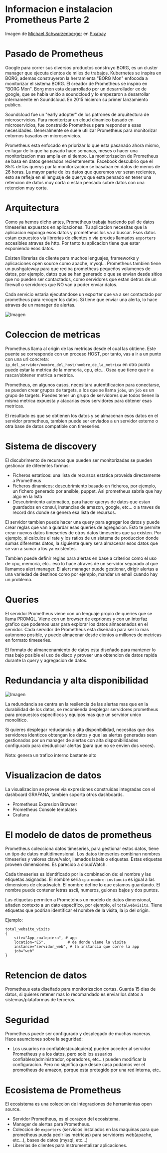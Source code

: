# Informacion e instalacion Prometheus Parte 2

Imagen de <a href="https://pixabay.com/es/users/blickpixel-52945/?utm_source=link-attribution&amp;utm_medium=referral&amp;utm_campaign=image&amp;utm_content=499792">Michael Schwarzenberger</a> en <a href="https://pixabay.com/es/?utm_source=link-attribution&amp;utm_medium=referral&amp;utm_campaign=image&amp;utm_content=499792">Pixabay</a>

# Pasado de Prometheus

Google para correr sus diversos productos construyo BORG, es un cluster manager que ejecuta cientos de miles de trabajos. Kubernetes se inspira en  BORG, ademas construyeron la herramienta "BORG Mon" enfocoda a monitorizar el sistema BORG. El creador de Prometheus se inspiro en "BORG Mon". Borg mon esta desarrollado por un desarrollador ex de google, que se habia unido a soundcloud y lo empezaron a desarrollar internamente en Soundcloud. En 2015 hicieron su primer lanzamiento publico.


Soundcloud fue un "early adopter" de los patrones de arquitectura de microservicios. Para monitorizar un cloud dinamico basado en microservicios, fue construido Prometheus para responder a esas necesidades. Generalmente se suele utilizar Prometheus para monitorizar entornos basados en microservicios.

Prometheus esta enfocado en priorizar lo que esta pasanado ahora mismo, en lugar de lo que ha pasado hace semanas, meses o hacer una monitorizacion mas amplia en el tiempo. La monitorizacion de Prometheus se basa en datos generados recientemente. Facebook descubrio que el 85% de las querys par la monitorizacion se basaban en datos de menos de 26 horas. La mayor parte de los datos que queremos ver seran recientes, esto se refleja en el lenguaje de querys que esta pensado en tener una retencion de datos muy corta o estan pensado sobre datos con una retencion muy corta.


# Arquitectura

Como ya hemos dicho antes, Prometheus trabaja haciendo pull de datos timeseries expuestos en aplicaciones. Tu aplicacion necesitas que la aplicacion exponga esos datos y prometheus los va a buscar. Esos datos estan expuestos via librerias de clientes o via proxies llamados `exporters` accesibles atraves de http. Por tanto tu aplicacion tiene que estar exponiendo esos datos.

Existen librerias de cliente para muchos lenguajes, frameworks y aplicaciones open source como apache, mysql... Prometheus tambien tiene un pushgateway para que reciba prometheus pequeños volumenes de datos, por ejemplo, datos que se han generado o que se envian desde sitios que no pueden ser contactados, como servidores que estan detras de un firewall o servidores que NO van a poder enviar datos.

Cada servicio estaria ejecutandose un exporter que va a ser contactado por prometheus para recoger los datos. Si tiene que enviar una alerta, lo hace atraves de un manager de alertas.

![Imagen](https://raw.githubusercontent.com/sosan/kubernetes/master/assets/diagrama_prometheus_arquitectura.svg)

# Coleccion de metricas

Prometheus llama al origin de las metricas desde el cual las obtiene. Este puente se corresponde con un proceso HOST, por tanto, vas a ir a un punto con una url concreta: `ip_del_servidor/nombre_del_host/nombre_de_la_metrica` en otro punto puede estar la metrica de la memoria, cpu, etc... Osea que tiene que ir a rascar/obtener metrica a metrica.

Prometheus, en algunos casos, necesitara autentificacion para conectarse, se pueden crear grupos de targets, a los que se llama `jobs`, un `job` es un grupo de targets. Puedes tener un grupo de servidores que todos tienen la misma metrica expuesta y atacarias esos servidores para obtener esas metricas.

El resultado es que se obtienen los datos y se almacenan esos datos en el servidor prometheus, tambien puede ser enviados a un servidor externo o otra base de datos compatible con timeseries.

# Sistema de discovery

El discubrimento de recursos que pueden ser monitorizadas se pueden gestionar de diferentes formas:

- Ficheros estaticos: una lista de recursos estatica proveida directamente a Prometheus
- Ficheros dinamicos: descubrimiento basado en ficheros, por ejemplo, un fichero generado por ansible, puppet. Asi prometheus sabria que hay algo en la lista
- Descubrimiento automatico, para hacer querys de datos que estan guardados en consul, instancias de amazon, google, etc... o a traves de record dns donde se genera esa lista de recursos.

El servidor tambien puede hacer una query para agregar los datos y puede crear reglas que van a guardar esas queries de agregacion. Esto te permite crear nuevos datos timeseries de otros datos timeseries que ya existen. Por ejemplo, si calculos el rate y los ratios de un sistema de produccion donde sumas diferentes datos, la siguiente query sera almacenar esos datos que se van a sumar a los ya existentes.

Tambien puede definir reglas para alertas en base a criterios como el uso de cpu, memoria, etc.. eso lo hace atraves de un servidor separado al que llamamos alert manager. El alert manager puede gestionar, dirigir alertas a una variedad de destinos como por ejemplo, mandar un email cuando hay un problema.

# Queries

El servidor Prometheus viene con un lenguaje propio de queries que se llama PROMQL. Viene con un browser de expriones y con un interfaz grafico que podemos usar para explorar los datos almacenados en el servidor. Cada servidor de Prometheus esta diseñado para ser lo mas autonomo posible, y puede almacenar desde cientos a millones de metricas en formato timeseries.

El formato de almancenamiento de datos esta diseñado para mantener lo mas bajo posible el uso de disco y proveer una obtencion de datos rapida durante la query y agregacion de datos.

# Redundancia y alta disponibilidad

![Imagen](https://raw.githubusercontent.com/sosan/kubernetes/master/assets/diagrama_prometheus_arquitectura_redundancia.svg)

La redundancia se centra en la resilencia de las alertas mas que en la durabilidad de los datos, se recomienda desplegar servidores prometheus para propuestos especificos y equipos mas que un servidor unico monolitico.

Si quieres desplegar redudancia y alta disponibilidad, necesitas que dos servidores identicos obtengan los datos y que las alertas generadas sean gestionados por un manager de alertas con alta disponibilidades configurado para desduplicar alertas (para que no se envien dos veces). 

Nota: genera un trafico interno bastante alto


# Visualizacion de datos

La visualizacion se provee via expresiones construidas integradas con el dashboard GRAFANA, tambien soporta otros dashboards.

- Prometheus Expresion Browser
- Prometheus Console templates
- Grafana


# El modelo de datos de prometheus

Prometheus colecciona datos timeseries, para gestionar estos datos, tiene un tipo de datos multidimensional. Los datos timeseries combinan nombres timeseries y valores clave/valor, llamados labels o etiquetas. Estas etiquetas proveen dimensiones. Es parecido a cloudWatch.

Cada timeseries es identificado por la combinacion de: el nombre y las etiquetas asignadas. El nombre seria `cpu:nombre-instancia` es igual a las dimensions de cloudwatch. El nombre define lo que estamos guardando. El nombre puede contener letras ascii, numeros, guiones bajos y dos puntos.

Las etiquetas permiten a Prometehus un modelo de datos dimensional, añaden contexto a un dato especifico, por ejemplo, el `totalwebvisits`. Tiene etiquetas que podrian identificar el nombre de la visita, la ip del origin.

Ejemplo: 

```
total_website_visits
{
    site="App_cualquiera", # app
    location="ES",          # de donde viene la visita
    instance="servidor_web", # la instancia que corre la app
    job="web"
}
```

# Retencion de datos

Prometheus esta diseñado para monitorizacion cortas. Guarda 15 dias de datos, si quieres retener mas lo recomandado es enviar los datos a sistemas/plataformas de terceros.

# Seguridad

Prometheus puede ser configurado y desplegado de muchas maneras. Hace asumciones sobre la seguridad:

- Los usuarios no confiables(cualquiera) pueden acceder al servidor Prometheus y a los datos, pero solo los usuarios confiables(administrador, operadores, etc...) pueden modificar la configuracion. Pero no significa que desde casa podamos ver el promotheus de amazon, porque esta protegido por una red interna, etc..

# Ecosistema de Prometheus

El ecosistema es una coleccion de integraciones de herramientas open source.

- Servidor Prometheus, es el corazon del ecosistema.
- Manager de alertas para Prometheus.
- Coleccion de `exporters` (servicios instalados en las maquinas para que prometheus pueda pedir las metricas) para servidores web(apache, etc...), bases de datos (mysql, etc...)
- Librerias de clientes para instrumentalizar aplicaciones. 


